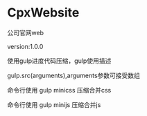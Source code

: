 # CpxWebsite

公司官网web

version:1.0.0

使用gulp进度代码压缩，gulp使用描述

gulp.src(arguments),arguments参数可接受数组

命令行使用 gulp minicss 压缩合并css

命令行使用 gulp minijs 压缩合并js   
